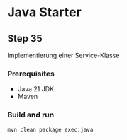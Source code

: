 # Java Starter #

## Step 35

Implementierung einer Service-Klasse

### Prerequisites
- Java 21 JDK
- Maven

### Build and run

```shell
mvn clean package exec:java
```
